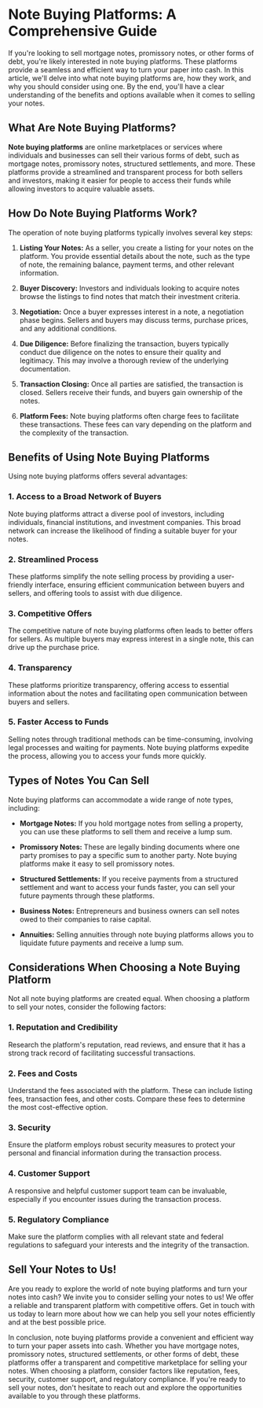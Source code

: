 # Note Buying Platforms: A Comprehensive Guide

If you're looking to sell mortgage notes, promissory notes, or other forms of debt, you're likely interested in note buying platforms. These platforms provide a seamless and efficient way to turn your paper into cash. In this article, we'll delve into what note buying platforms are, how they work, and why you should consider using one. By the end, you'll have a clear understanding of the benefits and options available when it comes to selling your notes.

## What Are Note Buying Platforms?

**Note buying platforms** are online marketplaces or services where individuals and businesses can sell their various forms of debt, such as mortgage notes, promissory notes, structured settlements, and more. These platforms provide a streamlined and transparent process for both sellers and investors, making it easier for people to access their funds while allowing investors to acquire valuable assets.

## How Do Note Buying Platforms Work?

The operation of note buying platforms typically involves several key steps:

1. **Listing Your Notes:** As a seller, you create a listing for your notes on the platform. You provide essential details about the note, such as the type of note, the remaining balance, payment terms, and other relevant information.

2. **Buyer Discovery:** Investors and individuals looking to acquire notes browse the listings to find notes that match their investment criteria.

3. **Negotiation:** Once a buyer expresses interest in a note, a negotiation phase begins. Sellers and buyers may discuss terms, purchase prices, and any additional conditions.

4. **Due Diligence:** Before finalizing the transaction, buyers typically conduct due diligence on the notes to ensure their quality and legitimacy. This may involve a thorough review of the underlying documentation.

5. **Transaction Closing:** Once all parties are satisfied, the transaction is closed. Sellers receive their funds, and buyers gain ownership of the notes.

6. **Platform Fees:** Note buying platforms often charge fees to facilitate these transactions. These fees can vary depending on the platform and the complexity of the transaction.

## Benefits of Using Note Buying Platforms

Using note buying platforms offers several advantages:

### 1. Access to a Broad Network of Buyers

Note buying platforms attract a diverse pool of investors, including individuals, financial institutions, and investment companies. This broad network can increase the likelihood of finding a suitable buyer for your notes.

### 2. Streamlined Process

These platforms simplify the note selling process by providing a user-friendly interface, ensuring efficient communication between buyers and sellers, and offering tools to assist with due diligence.

### 3. Competitive Offers

The competitive nature of note buying platforms often leads to better offers for sellers. As multiple buyers may express interest in a single note, this can drive up the purchase price.

### 4. Transparency

These platforms prioritize transparency, offering access to essential information about the notes and facilitating open communication between buyers and sellers.

### 5. Faster Access to Funds

Selling notes through traditional methods can be time-consuming, involving legal processes and waiting for payments. Note buying platforms expedite the process, allowing you to access your funds more quickly.

## Types of Notes You Can Sell

Note buying platforms can accommodate a wide range of note types, including:

- **Mortgage Notes:** If you hold mortgage notes from selling a property, you can use these platforms to sell them and receive a lump sum.

- **Promissory Notes:** These are legally binding documents where one party promises to pay a specific sum to another party. Note buying platforms make it easy to sell promissory notes.

- **Structured Settlements:** If you receive payments from a structured settlement and want to access your funds faster, you can sell your future payments through these platforms.

- **Business Notes:** Entrepreneurs and business owners can sell notes owed to their companies to raise capital.

- **Annuities:** Selling annuities through note buying platforms allows you to liquidate future payments and receive a lump sum.

## Considerations When Choosing a Note Buying Platform

Not all note buying platforms are created equal. When choosing a platform to sell your notes, consider the following factors:

### 1. Reputation and Credibility

Research the platform's reputation, read reviews, and ensure that it has a strong track record of facilitating successful transactions.

### 2. Fees and Costs

Understand the fees associated with the platform. These can include listing fees, transaction fees, and other costs. Compare these fees to determine the most cost-effective option.

### 3. Security

Ensure the platform employs robust security measures to protect your personal and financial information during the transaction process.

### 4. Customer Support

A responsive and helpful customer support team can be invaluable, especially if you encounter issues during the transaction process.

### 5. Regulatory Compliance

Make sure the platform complies with all relevant state and federal regulations to safeguard your interests and the integrity of the transaction.

## Sell Your Notes to Us!

Are you ready to explore the world of note buying platforms and turn your notes into cash? We invite you to consider selling your notes to us! We offer a reliable and transparent platform with competitive offers. Get in touch with us today to learn more about how we can help you sell your notes efficiently and at the best possible price.

In conclusion, note buying platforms provide a convenient and efficient way to turn your paper assets into cash. Whether you have mortgage notes, promissory notes, structured settlements, or other forms of debt, these platforms offer a transparent and competitive marketplace for selling your notes. When choosing a platform, consider factors like reputation, fees, security, customer support, and regulatory compliance. If you're ready to sell your notes, don't hesitate to reach out and explore the opportunities available to you through these platforms.